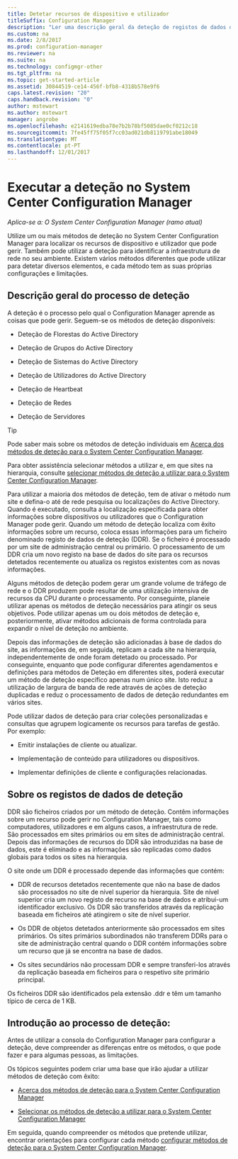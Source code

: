 ```yaml
---
title: Detetar recursos de dispositivo e utilizador
titleSuffix: Configuration Manager
description: "Ler uma descrição geral da deteção de registos de dados de deteção e o processo."
ms.custom: na
ms.date: 2/8/2017
ms.prod: configuration-manager
ms.reviewer: na
ms.suite: na
ms.technology: configmgr-other
ms.tgt_pltfrm: na
ms.topic: get-started-article
ms.assetid: 30844519-ce14-456f-bfb8-4318b578e9f6
caps.latest.revision: "20"
caps.handback.revision: "0"
author: mstewart
ms.author: mstewart
manager: angrobe
ms.openlocfilehash: e2141619edba78e7b2b78bf5085dae0cf0212c18
ms.sourcegitcommit: 7fe45ff75f05f7cc03ad021db8119791abe18049
ms.translationtype: MT
ms.contentlocale: pt-PT
ms.lasthandoff: 12/01/2017
---
```

# <a name="run-discovery-for-system-center-configuration-manager"></a>Executar a deteção no System Center Configuration Manager

*Aplica-se a: O System Center Configuration Manager (ramo atual)*

Utilize um ou mais métodos de deteção no System Center Configuration Manager para localizar os recursos de dispositivo e utilizador que pode gerir. Também pode utilizar a deteção para identificar a infraestrutura de rede no seu ambiente. Existem vários métodos diferentes que pode utilizar para detetar diversos elementos, e cada método tem as suas próprias configurações e limitações.  

## <a name="overview-of-discovery"></a>Descrição geral do processo de deteção  
 A deteção é o processo pelo qual o Configuration Manager aprende as coisas que pode gerir. Seguem-se os métodos de deteção disponíveis:  

-   Deteção de Florestas do Active Directory  

-   Deteção de Grupos do Active Directory  

-   Deteção de Sistemas do Active Directory  

-   Deteção de Utilizadores do Active Directory  

-   Deteção de Heartbeat  

-   Deteção de Redes  

-   Deteção de Servidores  

> [!TIP]  
>  Pode saber mais sobre os métodos de deteção individuais em [Acerca dos métodos de deteção para o System Center Configuration Manager](../../../../core/servers/deploy/configure/about-discovery-methods.md).  
>   
>  Para obter assistência selecionar métodos a utilizar e, em que sites na hierarquia, consulte [selecionar métodos de deteção a utilizar para o System Center Configuration Manager](../../../../core/servers/deploy/configure/select-discovery-methods-to-use.md).  

 Para utilizar a maioria dos métodos de deteção, tem de ativar o método num site e defina-o até de rede pesquisa ou localizações do Active Directory. Quando é executado, consulta a localização especificada para obter informações sobre dispositivos ou utilizadores que o Configuration Manager pode gerir. Quando um método de deteção localiza com êxito informações sobre um recurso, coloca essas informações para um ficheiro denominado registo de dados de deteção (DDR). Se o ficheiro é processado por um site de administração central ou primário. O processamento de um DDR cria um novo registo na base de dados do site para os recursos detetados recentemente ou atualiza os registos existentes com as novas informações.  

 Alguns métodos de deteção podem gerar um grande volume de tráfego de rede e o DDR produzem pode resultar de uma utilização intensiva de recursos da CPU durante o processamento. Por conseguinte, planeie utilizar apenas os métodos de deteção necessários para atingir os seus objetivos. Pode utilizar apenas um ou dois métodos de deteção e, posteriormente, ativar métodos adicionais de forma controlada para expandir o nível de deteção no ambiente.  

 Depois das informações de deteção são adicionadas à base de dados do site, as informações de, em seguida, replicam a cada site na hierarquia, independentemente de onde foram detetado ou processado. Por conseguinte, enquanto que pode configurar diferentes agendamentos e definições para métodos de Deteção em diferentes sites, poderá executar um método de deteção específico apenas num único site. Isto reduz a utilização de largura de banda de rede através de ações de deteção duplicadas e reduz o processamento de dados de deteção redundantes em vários sites.  

 Pode utilizar dados de deteção para criar coleções personalizadas e consultas que agrupem logicamente os recursos para tarefas de gestão. Por exemplo:  

-   Emitir instalações de cliente ou atualizar.  

-   Implementação de conteúdo para utilizadores ou dispositivos.  

-   Implementar definições de cliente e configurações relacionadas.

##  <a name="BKMK_DDRs"></a>Sobre os registos de dados de deteção  
 DDR são ficheiros criados por um método de deteção. Contêm informações sobre um recurso pode gerir no Configuration Manager, tais como computadores, utilizadores e em alguns casos, a infraestrutura de rede. São processados em sites primários ou em sites de administração central. Depois das informações de recursos do DDR são introduzidas na base de dados, este é eliminado e as informações são replicadas como dados globais para todos os sites na hierarquia.  

 O site onde um DDR é processado depende das informações que contém:  

-   DDR de recursos detetados recentemente que não na base de dados são processados no site de nível superior da hierarquia. Site de nível superior cria um novo registo de recurso na base de dados e atribui-um identificador exclusivo. Os DDR são transferidos através da replicação baseada em ficheiros até atingirem o site de nível superior.  

-   Os DDR de objetos detetados anteriormente são processados em sites primários. Os sites primários subordinados não transferem DDRs para o site de administração central quando o DDR contém informações sobre um recurso que já se encontra na base de dados.  

-   Os sites secundários não processam DDR e sempre transferi-los através da replicação baseada em ficheiros para o respetivo site primário principal.  

Os ficheiros DDR são identificados pela extensão .ddr e têm um tamanho típico de cerca de 1 KB.  

## <a name="get-started-with-discovery"></a>Introdução ao processo de deteção:  
 Antes de utilizar a consola do Configuration Manager para configurar a deteção, deve compreender as diferenças entre os métodos, o que pode fazer e para algumas pessoas, as limitações.  

Os tópicos seguintes podem criar uma base que irão ajudar a utilizar métodos de deteção com êxito:  

-   [Acerca dos métodos de deteção para o System Center Configuration Manager](../../../../core/servers/deploy/configure/about-discovery-methods.md)  

-   [Selecionar os métodos de deteção a utilizar para o System Center Configuration Manager](../../../../core/servers/deploy/configure/select-discovery-methods-to-use.md)  

Em seguida, quando compreender os métodos que pretende utilizar, encontrar orientações para configurar cada método [configurar métodos de deteção para o System Center Configuration Manager](../../../../core/servers/deploy/configure/configure-discovery-methods.md).  
